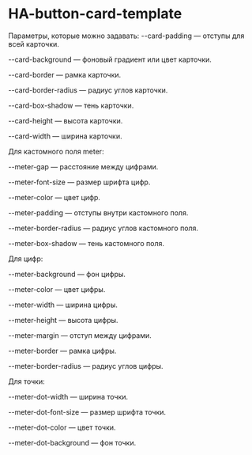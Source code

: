 # HA-button-card-template




Параметры, которые можно задавать:
--card-padding — отступы для всей карточки.

--card-background — фоновый градиент или цвет карточки.

--card-border — рамка карточки.

--card-border-radius — радиус углов карточки.

--card-box-shadow — тень карточки.

--card-height — высота карточки.

--card-width — ширина карточки.

Для кастомного поля meter:

--meter-gap — расстояние между цифрами.

--meter-font-size — размер шрифта цифр.

--meter-color — цвет цифр.

--meter-padding — отступы внутри кастомного поля.

--meter-border-radius — радиус углов кастомного поля.

--meter-box-shadow — тень кастомного поля.

Для цифр:

--meter-background — фон цифры.

--meter-color — цвет цифры.

--meter-width — ширина цифры.

--meter-height — высота цифры.

--meter-margin — отступ между цифрами.

--meter-border — рамка цифры.

--meter-border-radius — радиус углов цифры.

Для точки:

--meter-dot-width — ширина точки.

--meter-dot-font-size — размер шрифта точки.

--meter-dot-color — цвет точки.

--meter-dot-background — фон точки.
